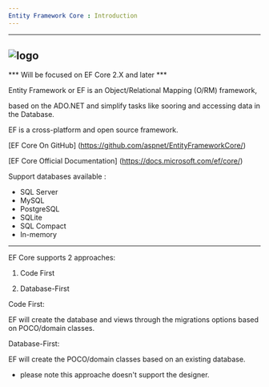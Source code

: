 ```yaml
---
Entity Framework Core : Introduction
---
```

---

![logo](https://www.ryadel.com/wp-content/uploads/2015/03/entity-framework-logo.jpg)
---

*** Will be focused on EF Core 2.X and later ***

Entity Framework or EF is an Object/Relational Mapping (O/RM) framework, 

based on the ADO.NET and simplify tasks like sooring and accessing data in the Database.

EF is a cross-platform and open source framework.

[EF Core On GitHub] (https://github.com/aspnet/EntityFrameworkCore/)

[EF Core Official Documentation] (https://docs.microsoft.com/ef/core/)

Support databases available :

* SQL Server	
* MySQL	
* PostgreSQL	
* SQLite	
* SQL Compact	
* In-memory
---
EF Core supports 2 approaches:


1. Code First

2. Database-First



Code First:

EF will create the database and views through the migrations options based on POCO/domain classes. 



Database-First:

EF will create the POCO/domain classes based on an existing database.

* please note this approache doesn't support the designer.
